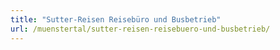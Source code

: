 ```yaml
---
title: "Sutter-Reisen Reisebüro und Busbetrieb"
url: /muenstertal/sutter-reisen-reisebuero-und-busbetrieb/
---
```

